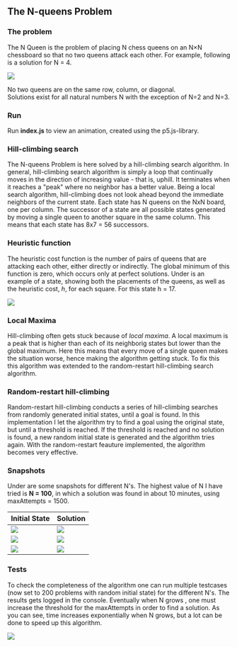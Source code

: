 ## The N-queens Problem

### The problem
The N Queen is the problem of placing N chess queens on an N×N chessboard so that no two queens attack each other. For example, following is a solution for N = 4. 

![](https://i.imgur.com/Pjc8PLd.png)

No two queens are on the same row, column, or diagonal.<br/>
Solutions exist for all natural numbers N with the exception of N=2 and N=3.

### Run
Run **index.js** to view an animation, created using the p5.js-library. 

### Hill-climbing search
The N-queens Problem is here solved by a hill-climbing search algorithm. In general, hill-climbing search algorithm is simply a loop that continually moves in the direction of increasing value - that is, uphill. It terminates when it reaches a "peak" where no neighbor has a better value. Being a local search algorithm, hill-climbing does not look ahead beyond the immediate neighbors of the current state. Each state has N queens on the NxN board, one per column. The successor of a state are all possible states generated by moving a single queen to another square in the same column. This means that each state has 8x7 = 56 successors. 

### Heuristic function
The heuristic cost function is the number of pairs of queens that are attacking each other, either directly or indirectly. The global minimum of this function is zero, which occurs only at perfect solutions. Under is an example of a state, showing both the placements of the queens, as well as the heuristic cost, *h*, for each square. For this state h = 17. 

![](https://i.imgur.com/Qj7Ci1L.png)

### Local Maxima 
Hill-climbing often gets stuck because of *local maxima*. A local maximum is a peak that is higher than each of its neighborig states but lower than the global maximum. Here this means that every move of a single queen makes the situation worse, hence making the algorithm getting stuck. To fix this this algorithm was extended to the random-restart hill-climbing search algorithm. 

### Random-restart hill-climbing
Random-restart hill-climbing conducts a series of hill-climbing searches from randomly generated initial states, until a goal is found. In this implementation I let the algorithm try to find a goal using the original state, but until a threshold is reached. If the threshold is reached and no solution is found, a new random initial state is generated and the algorithm tries again. With the random-restart feauture implemented, the algorithm becomes very effective. 


### Snapshots 
Under are some snapshots for different N's. The highest value of N I have tried is **N = 100**, in which a solution was found in about 10 minutes, using maxAttempts = 1500.

Initial State | Solution| 
:--- | :---
![](https://i.imgur.com/SqHZ80C.png) | ![](https://i.imgur.com/TJJC5F3.png)
![](https://i.imgur.com/K0fpM4L.png) | ![](https://i.imgur.com/Xvlgs7w.png)
![](https://i.imgur.com/KZTDxzS.png) | ![](https://i.imgur.com/eIvILXE.png)

### Tests
To check the completeness of the algorithm one can run multiple testcases (now set to 200 problems with random initial state) for the different N's. The results gets logged in the console. Eventually when N grows , one must increase the threshold for the maxAttempts in order to find a solution. As you can see, time increases exponentially when N grows, but a lot can be done to speed up this algorithm. 

![](https://i.imgur.com/BCJMjTk.png)


